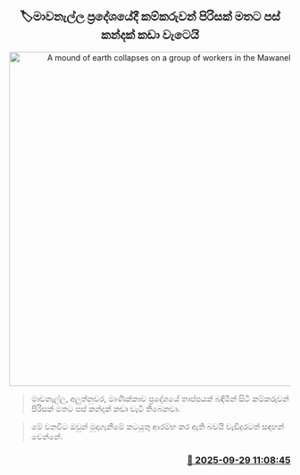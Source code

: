 <p align='center'><b><h2 align='center' title='A mound of earth collapses on a group of workers in the Mawanella area'>🏷මාවනැල්ල ප්‍රදේශයේදී කම්කරුවන් පිරිසක් මතට පස් කන්දක් කඩා වැටෙයි</h2></b></p>
<p align='center'><img src='https://helakuru.sgp1.cdn.digitaloceanspaces.com/esana/images/lib/landslide-road.jpg' width='600' alt='A mound of earth collapses on a group of workers in the Mawanella area'></p>

> මාවනැල්ල, අලුත්නුවර, මාණික්කාව ප්‍රදේශයේ තාප්පයක් බඳිමින් සිටි කම්කරුවන් පිරිසක් මතට පස් කන්දක් කඩා වැටී තිබෙනවා.

> මේ වනවිට ඔවුන් මුදාගැනීමේ කටයුතු ආරම්භ කර ඇති බවයි වැඩිදුරටත් සඳහන් වෙන්නේ.



<h3 align='right'><a href='https://www.helakuru.lk/esana/p/114057/'>📅 2025-09-29 11:08:45</a></h3>
